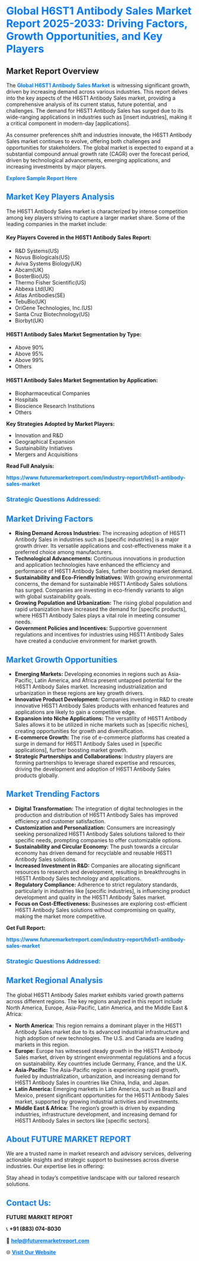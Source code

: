 <h1 style="color: #007BFF;">Global H6ST1 Antibody Sales Market Report 2025-2033: Driving Factors, Growth Opportunities, and Key Players</h1>

<section id="overview">
<h2>Market Report Overview</h2>
<p>The <a href="https://www.futuremarketreport.com/industry-report/h6st1-antibody-sales-market" style="color: #007BFF; text-decoration: none;"><strong>Global H6ST1 Antibody Sales Market</strong></a> is witnessing significant growth, driven by increasing demand across various industries. This report delves into the key aspects of the H6ST1 Antibody Sales market, providing a comprehensive analysis of its current status, future potential, and challenges. The demand for H6ST1 Antibody Sales has surged due to its wide-ranging applications in industries such as [insert industries], making it a critical component in modern-day [applications].</p>
<p>As consumer preferences shift and industries innovate, the H6ST1 Antibody Sales market continues to evolve, offering both challenges and opportunities for stakeholders. The global market is expected to expand at a substantial compound annual growth rate (CAGR) over the forecast period, driven by technological advancements, emerging applications, and increasing investments by major players.</p>
</section>

<section id="overview">
<p><a href="https://www.futuremarketreport.com/request-sample/reportId=109110" style="color: #007BFF; text-decoration: none;"><strong>Explore Sample Report Here</strong></a></p>
</section>

<section id="key-players">
<h2 style="color: #007BFF;">Market Key Players Analysis</h2>
<p>The H6ST1 Antibody Sales market is characterized by intense competition among key players striving to capture a larger market share. Some of the leading companies in the market include:</p>
<h4>Key Players Covered in the H6ST1 Antibody Sales Report:</h4>
<ul><li>R&amp;D Systems(US)</li><li>Novus Biologicals(US)</li><li>Aviva Systems Biology(UK)</li><li>Abcam(UK)</li><li>BosterBio(US)</li><li>Thermo Fisher Scientific(US)</li><li>Abbexa Ltd(UK)</li><li>Atlas Antibodies(SE)</li><li>TebuBio(UK)</li><li>OriGene Technologies, Inc.(US)</li><li>Santa Cruz Biotechnology(US)</li><li>Biorbyt(UK)</li></ul>
<h4>H6ST1 Antibody Sales Market Segmentation by Type:</h4>
<ul><li>Above 90%</li><li>Above 95%</li><li>Above 99%</li><li>Others</li></ul>

<h4>H6ST1 Antibody Sales Market Segmentation by Application:</h4>
<ul><li>Biopharmaceutical Companies</li><li>Hospitals</li><li>Bioscience Research Institutions</li><li>Others</li></ul>
<p><strong>Key Strategies Adopted by Market Players:</strong></p>
<ul>
<li>Innovation and R&D</li>
<li>Geographical Expansion</li>
<li>Sustainability Initiatives</li>
<li>Mergers and Acquisitions</li>
</ul>
</section>

<section>
<p><strong>Read Full Analysis: </strong></p><a href="https://www.futuremarketreport.com/industry-report/h6st1-antibody-sales-market" style="color: #007BFF; text-decoration: none;"><strong>https://www.futuremarketreport.com/industry-report/h6st1-antibody-sales-market</strong></a>
<h3 style="color: #007BFF;">Strategic Questions Addressed:</h3>
</section>

<section id="driving-factors">
<h2 style="color: #007BFF;">Market Driving Factors</h2>
<ul>
<li><strong>Rising Demand Across Industries:</strong> The increasing adoption of H6ST1 Antibody Sales in industries such as [specific industries] is a major growth driver. Its versatile applications and cost-effectiveness make it a preferred choice among manufacturers.</li>
<li><strong>Technological Advancements:</strong> Continuous innovations in production and application technologies have enhanced the efficiency and performance of H6ST1 Antibody Sales, further boosting market demand.</li>
<li><strong>Sustainability and Eco-Friendly Initiatives:</strong> With growing environmental concerns, the demand for sustainable H6ST1 Antibody Sales solutions has surged. Companies are investing in eco-friendly variants to align with global sustainability goals.</li>
<li><strong>Growing Population and Urbanization:</strong> The rising global population and rapid urbanization have increased the demand for [specific products], where H6ST1 Antibody Sales plays a vital role in meeting consumer needs.</li>
<li><strong>Government Policies and Incentives:</strong> Supportive government regulations and incentives for industries using H6ST1 Antibody Sales have created a conducive environment for market growth.</li>
</ul>
</section>

<section id="growth-opportunities">
<h2 style="color: #007BFF;">Market Growth Opportunities</h2>
<ul>
<li><strong>Emerging Markets:</strong> Developing economies in regions such as Asia-Pacific, Latin America, and Africa present untapped potential for the H6ST1 Antibody Sales market. Increasing industrialization and urbanization in these regions are key growth drivers.</li>
<li><strong>Innovative Product Development:</strong> Companies investing in R&D to create innovative H6ST1 Antibody Sales products with enhanced features and applications are likely to gain a competitive edge.</li>
<li><strong>Expansion into Niche Applications:</strong> The versatility of H6ST1 Antibody Sales allows it to be utilized in niche markets such as [specific niches], creating opportunities for growth and diversification.</li>
<li><strong>E-commerce Growth:</strong> The rise of e-commerce platforms has created a surge in demand for H6ST1 Antibody Sales used in [specific applications], further boosting market growth.</li>
<li><strong>Strategic Partnerships and Collaborations:</strong> Industry players are forming partnerships to leverage shared expertise and resources, driving the development and adoption of H6ST1 Antibody Sales products globally.</li>
</ul>
</section>

<section id="trending-factors">
<h2 style="color: #007BFF;">Market Trending Factors</h2>
<ul>
<li><strong>Digital Transformation:</strong> The integration of digital technologies in the production and distribution of H6ST1 Antibody Sales has improved efficiency and customer satisfaction.</li>
<li><strong>Customization and Personalization:</strong> Consumers are increasingly seeking personalized H6ST1 Antibody Sales solutions tailored to their specific needs, prompting companies to offer customizable options.</li>
<li><strong>Sustainability and Circular Economy:</strong> The push towards a circular economy has driven demand for recyclable and reusable H6ST1 Antibody Sales solutions.</li>
<li><strong>Increased Investment in R&D:</strong> Companies are allocating significant resources to research and development, resulting in breakthroughs in H6ST1 Antibody Sales technology and applications.</li>
<li><strong>Regulatory Compliance:</strong> Adherence to strict regulatory standards, particularly in industries like [specific industries], is influencing product development and quality in the H6ST1 Antibody Sales market.</li>
<li><strong>Focus on Cost-Effectiveness:</strong> Businesses are exploring cost-efficient H6ST1 Antibody Sales solutions without compromising on quality, making the market more competitive.</li>
</ul>
</section>

<section>
<p><strong>Get Full Report: </strong></p><a href="https://www.futuremarketreport.com/industry-report/h6st1-antibody-sales-market" style="color: #007BFF; text-decoration: none;"><strong>https://www.futuremarketreport.com/industry-report/h6st1-antibody-sales-market</strong></a>
<h3 style="color: #007BFF;">Strategic Questions Addressed:</h3>
</section>


<section id="regional-analysis">
<h2 style="color: #007BFF;">Market Regional Analysis</h2>
<p>The global H6ST1 Antibody Sales market exhibits varied growth patterns across different regions. The key regions analyzed in this report include North America, Europe, Asia-Pacific, Latin America, and the Middle East & Africa:</p>
<ul>
<li><strong>North America:</strong> This region remains a dominant player in the H6ST1 Antibody Sales market due to its advanced industrial infrastructure and high adoption of new technologies. The U.S. and Canada are leading markets in this region.</li>
<li><strong>Europe:</strong> Europe has witnessed steady growth in the H6ST1 Antibody Sales market, driven by stringent environmental regulations and a focus on sustainability. Key countries include Germany, France, and the U.K.</li>
<li><strong>Asia-Pacific:</strong> The Asia-Pacific region is experiencing rapid growth, fueled by industrialization, urbanization, and increasing demand for H6ST1 Antibody Sales in countries like China, India, and Japan.</li>
<li><strong>Latin America:</strong> Emerging markets in Latin America, such as Brazil and Mexico, present significant opportunities for the H6ST1 Antibody Sales market, supported by growing industrial activities and investments.</li>
<li><strong>Middle East & Africa:</strong> The region’s growth is driven by expanding industries, infrastructure development, and increasing demand for H6ST1 Antibody Sales in sectors like [specific sectors].</li>
</ul>
</section>

<footer>
<h2 style="color: #007BFF;">About FUTURE MARKET REPORT</h2>
<p>We are a trusted name in market research and advisory services, delivering actionable insights and strategic support to businesses across diverse industries. Our expertise lies in offering:</p>

<p>Stay ahead in today’s competitive landscape with our tailored research solutions.</p>

<h2 style="color: #007BFF;">Contact Us:</h2>
<p><strong>FUTURE MARKET REPORT</strong></p>
<p>📞 <strong>+91 (883) 074-8030</strong></p>
<p>📧 <strong><a href="mailto:help@futuremarketreport.com" style="color: #007BFF;">help@futuremarketreport.com</a></strong></p>
<p>🌐 <strong><a href="https://www.futuremarketreport.com/" style="color: #007BFF;">Visit Our Website</a></strong></p>
</footer>